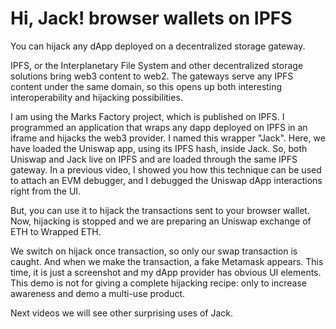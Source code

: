 # Hi, Jack! browser wallets on IPFS


You can hijack any dApp deployed on a decentralized storage gateway.

IPFS, or the Interplanetary File System and other decentralized storage solutions bring web3 content to web2. The gateways serve any IPFS content under the same domain, so this opens up both interesting interoperability and hijacking possibilities.

I am using the Marks Factory project, which is published on IPFS. I programmed an application that wraps any dapp deployed on IPFS in an iframe and hijacks the web3 provider. I named this wrapper "Jack".
Here, we have loaded the Uniswap app, using its IPFS hash, inside Jack. So, both Uniswap and Jack live on IPFS and are loaded through the same IPFS gateway.
In a previous video, I showed you how this technique can be used to attach an EVM debugger, and I debugged the Uniswap dApp interactions right from the UI.

But, you can use it to hijack the transactions sent to your browser wallet. Now, hijacking is stopped and we are preparing an Uniswap exchange of ETH to Wrapped ETH.

We switch on hijack once transaction, so only our swap transaction is caught. And when we make the transaction, a fake Metamask appears. This time, it is just a screenshot and my dApp provider has obvious UI elements. This demo is not for giving a complete hijacking recipe: only to increase awareness and demo a multi-use product.

Next videos we will see other surprising uses of Jack.



